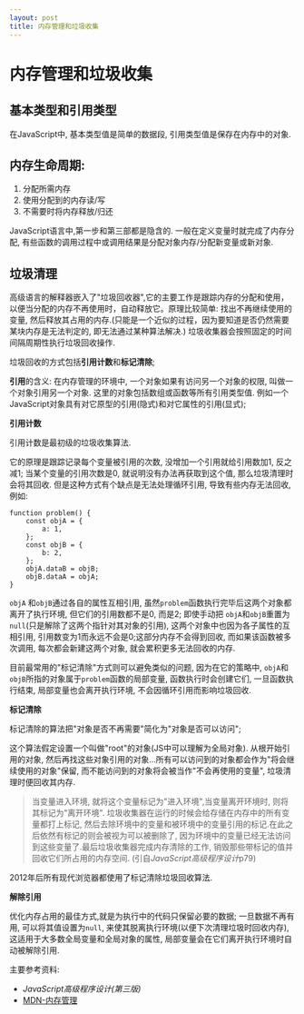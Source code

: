 ```yaml
---
layout: post
title: 内存管理和垃圾收集
---
```


# 内存管理和垃圾收集
## 基本类型和引用类型
在JavaScript中, 基本类型值是简单的数据段, 引用类型值是保存在内存中的对象. 

## 内存生命周期:
1. 分配所需内存
2. 使用分配到的内存读/写
3. 不需要时将内存释放/归还

JavaScript语言中,第一步和第三部都是隐含的. 一般在定义变量时就完成了内存分配, 有些函数的调用过程中或调用结果是分配对象内存/分配新变量或新对象. 


## 垃圾清理

高级语言的解释器嵌入了"垃圾回收器",它的主要工作是跟踪内存的分配和使用，以便当分配的内存不再使用时，自动释放它。原理比较简单: 找出不再继续使用的变量, 然后释放其占用的内存.(只能是一个近似的过程，因为要知道是否仍然需要某块内存是无法判定的, 即无法通过某种算法解决.) 垃圾收集器会按照固定的时间间隔周期性执行垃圾回收操作. 

垃圾回收的方式包括**引用计数**和**标记清除**;

**引用**的含义: 在内存管理的环境中, 一个对象如果有访问另一个对象的权限, 叫做一个对象引用另一个对象. 这里的对象包括数组或函数等所有引用类型值. 例如一个JavaScript对象具有对它原型的引用(隐式)和对它属性的引用(显式);

**引用计数**

引用计数是最初级的垃圾收集算法.

它的原理是跟踪记录每个变量被引用的次数, 没增加一个引用就给引用数加1, 反之减1; 当某个变量的引用次数是0, 就说明没有办法再获取到这个值, 那么垃圾清理时会将其回收. 但是这种方式有个缺点是无法处理循环引用, 导致有些内存无法回收, 例如:
```
function problem() {
    const objA = {
        a: 1,
    };
    const objB = {
        b: 2,
    };
    objA.dataB = objB;
    objB.dataA = objA;
}
```
`objA` 和`objB`通过各自的属性互相引用, 虽然`problem`函数执行完毕后这两个对象都离开了执行环境, 但它们的引用数都不是0, 而是2; 即使手动把 `objA`和`objB`重置为`null`(只是解除了这两个指针对其对象的引用), 这两个对象中也因为各子属性的互相引用, 引用数变为1而永远不会是0;这部分内存不会得到回收, 而如果该函数被多次调用, 每次都会新建这两个对象, 就会累积更多无法回收的内存.

目前最常用的"标记清除"方式则可以避免类似的问题, 因为在它的策略中, `objA`和`objB`所指的对象属于`problem`函数的局部变量, 函数执行时会创建它们, 一旦函数执行结束, 局部变量也会离开执行环境, 不会因循环引用而影响垃圾回收.

**标记清除**

标记清除的算法把"对象是否不再需要"简化为"对象是否可以访问";

这个算法假定设置一个叫做"root"的对象(JS中可以理解为全局对象). 从根开始引用的对象, 然后再找这些对象引用的对象...所有可以访问到的对象都会作为"将会继续使用的对象"保留, 而不能访问到的对象将会被当作"不会再使用的变量", 垃圾清理时便回收其内存.

> 当变量进入环境, 就将这个变量标记为"进入环境",当变量离开环境时, 则将其标记为"离开环境".  垃圾收集器在运行的时候会给存储在内存中的所有变量都打上标记, 然后去除环境中的变量和被环境中的变量引用的标记.在此之后依然有标记的则会被视为可以被删除了, 因为环境中的变量已经无法访问到这些变量了.最后垃圾收集器完成内存清除的工作, 销毁那些带标记的值并回收它们所占用的内存空间. (引自*JavaScript高级程序设计*p79)

2012年后所有现代浏览器都使用了标记清除垃圾回收算法.

**解除引用**

优化内存占用的最佳方式,就是为执行中的代码只保留必要的数据; 一旦数据不再有用, 可以将其值设置为`null`, 来使其脱离执行环境(以便下次清理垃圾时回收内存), 这适用于大多数全局变量和全局对象的属性, 局部变量会在它们离开执行环境时自动被解除引用.


主要参考资料:
+ *JavaScript高级程序设计(第三版)*
+ [MDN-内存管理](https://developer.mozilla.org/zh-CN/docs/Web/JavaScript/Memory_Management)